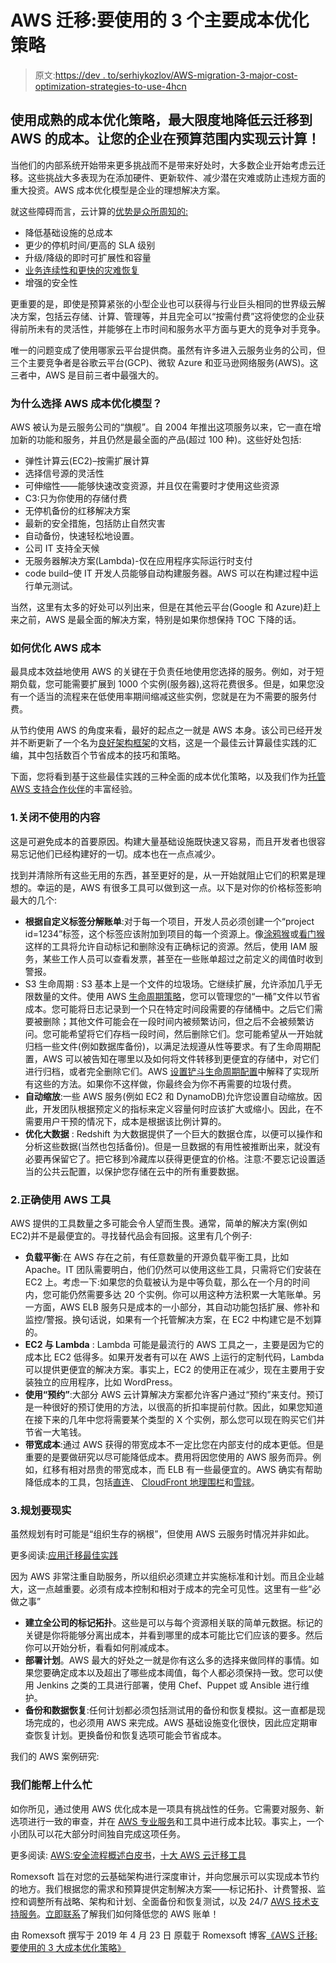 # AWS 迁移:要使用的 3 个主要成本优化策略

> 原文:[https://dev . to/serhiykozlov/AWS-migration-3-major-cost-optimization-strategies-to-use-4hcn](https://dev.to/serhiykozlov/aws-migration-3-major-cost-optimization-strategies-to-use-4hcn)

## 使用成熟的成本优化策略，最大限度地降低云迁移到 AWS 的成本。让您的企业在预算范围内实现云计算！

当他们的内部系统开始带来更多挑战而不是带来好处时，大多数企业开始考虑云迁移。这些挑战大多表现为在添加硬件、更新软件、减少潜在灾难或防止违规方面的重大投资。AWS 成本优化模型是企业的理想解决方案。

就这些障碍而言，云计算的[优势是众所周知的:](https://www.romexsoft.com/blog/migration-to-aws-cloud-benefits/)

*   降低基础设施的总成本
*   更少的停机时间/更高的 SLA 级别
*   升级/降级的即时可扩展性和容量
*   [业务连续性和更快的灾难恢复](https://www.romexsoft.com/blog/disaster-recovery-plan/)
*   增强的安全性

更重要的是，即使是预算紧张的小型企业也可以获得与行业巨头相同的世界级云解决方案，包括云存储、计算、管理等，并且完全可以“按需付费”这将使您的企业获得前所未有的灵活性，并能够在上市时间和服务水平方面与更大的竞争对手竞争。

唯一的问题变成了使用哪家云平台提供商。虽然有许多进入云服务业务的公司，但三个主要竞争者是谷歌云平台(GCP)、微软 Azure 和亚马逊网络服务(AWS)。这三者中，AWS 是目前三者中最强大的。

### 为什么选择 AWS 成本优化模型？

AWS 被认为是云服务公司的“旗舰”。自 2004 年推出这项服务以来，它一直在增加新的功能和服务，并且仍然是最全面的产品(超过 100 种)。这些好处包括:

*   弹性计算云(EC2)–按需扩展计算
*   选择信号源的灵活性
*   可伸缩性——能够快速改变资源，并且仅在需要时才使用这些资源
*   C3:只为你使用的存储付费
*   无停机备份的红移解决方案
*   最新的安全措施，包括防止自然灾害
*   自动备份，快速轻松地设置。
*   公司 IT 支持全天候
*   无服务器解决方案(Lambda)-仅在应用程序实际运行时支付
*   code build–使 IT 开发人员能够自动构建服务器。AWS 可以在构建过程中运行单元测试。

当然，这里有太多的好处可以列出来，但是在其他云平台(Google 和 Azure)赶上来之前，AWS 是最全面的解决方案，特别是如果你想保持 TOC 下降的话。

### 如何优化 AWS 成本

最具成本效益地使用 AWS 的关键在于负责任地使用您选择的服务。例如，对于短期负载，您可能需要扩展到 1000 个实例(服务器),这将花费很多。但是，如果您没有一个适当的流程来在低使用率期间缩减这些实例，您就是在为不需要的服务付费。

从节约使用 AWS 的角度来看，最好的起点之一就是 AWS 本身。该公司已经开发并不断更新了一个名为[良好架构框架](https://aws.amazon.com/architecture/well-architected/)的文档，这是一个最佳云计算最佳实践的汇编，其中包括数百个节省成本的技巧和策略。

下面，您将看到基于这些最佳实践的三种全面的成本优化策略，以及我们作为[托管 AWS 支持合作伙伴](https://www.romexsoft.com/aws-managed-services/)的丰富经验。

### 1.关闭不使用的内容

这是可避免成本的首要原因。构建大量基础设施既快速又容易，而且开发者也很容易忘记他们已经构建好的一切。成本也在一点点减少。

找到并清除所有这些无用的东西，甚至更好的是，从一开始就阻止它们的积累是理想的。幸运的是，AWS 有很多工具可以做到这一点。以下是对你的价格标签影响最大的几个:

*   **根据自定义标签分解账单**:对于每一个项目，开发人员必须创建一个“project id=1234”标签，这个标签应该附加到项目的每一个资源上。像[涂鸦猴](http://answersforaws.com/code/graffiti-monkey/)或[看门猴](https://medium.com/netflix-techblog/janitor-monkey-keeping-the-cloud-tidy-and-clean-d517ad74d648)这样的工具将允许自动标记和删除没有正确标记的资源。然后，使用 IAM 服务，某些工作人员可以查看发票，甚至在一些账单超过之前定义的阈值时收到警报。
*   S3 生命周期 : S3 基本上是一个文件的垃圾场。它继续扩展，允许添加几乎无限数量的文件。使用 AWS [生命周期策略](https://docs.aws.amazon.com/AmazonS3/latest/dev/object-lifecycle-mgmt.html)，您可以管理您的“一桶”文件以节省成本。您可能将日志记录到一个只在特定时间段需要的存储桶中。之后它们需要被删除；其他文件可能会在一段时间内被频繁访问，但之后不会被频繁访问。您可能希望将它们存档一段时间，然后删除它们。您可能希望从一开始就归档一些文件(例如数据库备份)，以满足法规遵从性等要求。有了生命周期配置，AWS 可以被告知在哪里以及如何将文件转移到更便宜的存储中，对它们进行归档，或者完全删除它们。AWS [设置铲斗生命周期配置](https://docs.aws.amazon.com/AmazonS3/latest/dev/how-to-set-lifecycle-configuration-intro.html)中解释了实现所有这些的方法。如果你不这样做，你最终会为你不再需要的垃圾付费。
*   **自动缩放**:一些 AWS 服务(例如 EC2 和 DynamoDB)允许您设置自动缩放。因此，开发团队根据预定义的指标来定义容量何时应该扩大或缩小。因此，在不需要用户干预的情况下，成本是根据该比例计算的。
*   **优化大数据** : Redshift 为大数据提供了一个巨大的数据仓库，以便可以操作和分析这些数据(当然也包括备份)。但是一旦数据的有用性被推断出来，就没有必要再保留它了。把它移到冷藏库以获得更便宜的价格。注意:不要忘记设置适当的公共云配置，以保护您存储在云中的所有重要数据。

### 2.正确使用 AWS 工具

AWS 提供的工具数量之多可能会令人望而生畏。通常，简单的解决方案(例如 EC2)并不是最便宜的。寻找替代品会有回报。这里有几个例子:

*   **负载平衡**:在 AWS 存在之前，有任意数量的开源负载平衡工具，比如 Apache。IT 团队需要明白，他们仍然可以使用这些工具，只需将它们安装在 EC2 上。考虑一下:如果您的负载被认为是中等负载，那么在一个月的时间内，您可能仍然需要多达 20 个实例。你可以用这种方法积累一大笔账单。另一方面，AWS ELB 服务只是成本的一小部分，其自动功能包括扩展、修补和监控/警报。换句话说，如果有一个托管解决方案，在 EC2 中构建它是不划算的。
*   **EC2 与 Lambda** : Lambda 可能是最流行的 AWS 工具之一，主要是因为它的成本比 EC2 低得多。如果开发者有可以在 AWS 上运行的定制代码，Lambda 可以提供更便宜的解决方案。事实上，EC2 的使用正在减少，现在主要用于安装独立的应用程序，比如 WordPress。
*   **使用“预约”**:大部分 AWS 云计算解决方案都允许客户通过“预约”来支付。预订是一种很好的预订使用的方法，以很高的折扣率提前付款。因此，如果您知道在接下来的几年中您将需要某个类型的 X 个实例，那么您可以现在购买它们并节省一大笔钱。
*   **带宽成本**:通过 AWS 获得的带宽成本不一定比您在内部支付的成本更低。但是重要的是要做研究以尽可能降低成本。费用将因您使用的 AWS 服务而异。例如，红移有相对昂贵的带宽成本，而 ELB 有一些最便宜的。AWS 确实有帮助降低成本的工具，包括[直连](https://aws.amazon.com/directconnect/?sc_channel=PS&sc_campaign=acquisition_US&sc_publisher=google&sc_medium=direct_connect_b&sc_content=aws_direct_connect_e&sc_detail=direct%20connect%20aws&sc_category=direct_connect&sc_segment=194354083609&sc_matchtype=e&sc_country=US&s_kwcid=AL!4422!3!194354083609!e!!g!!direct%20connect%20aws&ef_id=VahAXwAABAXtBC4r:20180413204640:s)、 [CloudFront 地理围栏](https://docs.aws.amazon.com/AmazonCloudFront/latest/DeveloperGuide/georestrictions.html)和[雪球](https://aws.amazon.com/snowball)。

### 3.规划要现实

虽然规划有时可能是“组织生存的祸根”，但使用 AWS 云服务时情况并非如此。

更多阅读:[应用迁移最佳实践](https://www.romexsoft.com/blog/application-migration-best-practices/)

因为 AWS 非常注重自助服务，所以组织必须建立并实施标准和计划。而且企业越大，这一点越重要。必须有成本控制和相对于成本的完全可见性。这里有一些“必做之事”

*   **建立全公司的标记拓扑**。这些是可以与每个资源相关联的简单元数据。标记的关键是你将能够分离出成本，并看到哪里的成本可能比它们应该的要多。然后你可以开始分析，看看如何削减成本。
*   **部署计划**。AWS 最大的好处之一就是你有这么多的选择来做同样的事情。如果您要确定成本以及超出了哪些成本阈值，每个人都必须保持一致。您可以使用 Jenkins 之类的工具进行部署，使用 Chef、Puppet 或 Ansible 进行维护。
*   **备份和数据恢复**:任何计划都必须包括测试用的备份和恢复模拟。这一直都是现场完成的，也必须用 AWS 来完成。AWS 基础设施变化很快，因此应定期审查恢复计划。更换备份和恢复选项可能会节省成本。

我们的 AWS 案例研究:

### 我们能帮上什么忙

如你所见，通过使用 AWS 优化成本是一项具有挑战性的任务。它需要对服务、新选项进行一致的审查，并在 [AWS 专业服务](https://www.romexsoft.com/aws-cloud-services/)和工具中进行成本比较。事实上，一个小团队可以花大部分时间独自完成这项任务。

更多阅读: [AWS:安全流程概述白皮书](https://www.romexsoft.com/blog/aws-overview-of-security-processes-whitepaper/)，[十大 AWS 云迁移工具](https://www.romexsoft.com/blog/top-10-aws-cloud-migration-tools/)

Romexsoft 旨在对您的云基础架构进行深度审计，并向您展示可以实现成本节约的地方。我们根据您的需求和预算提供定制解决方案——标记拓扑、计费警报、监控和调整所有战略、架构和计划、全面备份和恢复测试，以及 24/7 [AWS 技术支持服务](https://www.romexsoft.com/noc-technical-support/)。[立即联系](https://www.romexsoft.com/contact-us/)了解我们如何降低您的 AWS 账单！

由 Romexsoft 撰写于 2019 年 4 月 23 日
原载于 Romexsoft 博客[《AWS 迁移:要使用的 3 大成本优化策略》](https://www.romexsoft.com/blog/aws-migration-3-major-cost-optimization-strategies-to-use/)